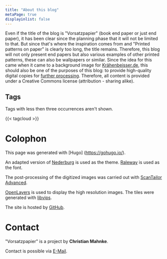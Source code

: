 ```yaml
---
title: "About this blog"
metaPage: true
displayinlist: false
---
```


Even if the title of the blog is "Vorsatzpapier" (book end paper or just end paper), it has been clear since the planning phase that it will not be limited to that. But since that's where the inspiration comes from and "Printed patterns on paper" is clearly too long, the title remains. Therefore, this blog will not only present end papers but also various examples of other printed patterns, these can also be wallpapers or similar.
Since the idea for this came when it came to a background image for [Krähenbeisser.de](https://krähenbeisser.de), this should also be one of the purposes of this blog: to provide high-quality digital copies for [further processing](/reuse/). Therefore, all content is provided under a Creative Commons license (attribution - sharing alike).

## Tags

Tags with less then three occurrences aren't shown.

{{< tagcloud >}}

# Colophon

This page was generated with [Hugo] (https://gohugo.io/).

An adapted version of [Nederburg](https://github.com/appernetic/hugo-nederburg-theme) is used as the theme. [Raleway](https://github.com/impallari/Raleway/) is used as the font.

The post-processing of the digitized images was carried out with [ScanTailor Advanced](https://github.com/4lex4/scantailor-advanced).

[OpenLayers](https://openlayers.org/) is used to display the high resolution images. The tiles were generated with [libvips](https://libvips.github.io/libvips/).

The site is hosted by [GitHub](https://github.com/).

# Contact

"Vorsatzpapier" is a project by **Christian Mahnke**.

Contact is possible via [E-Mail](mailto:vorsatzpapier@projektemacher.org).

